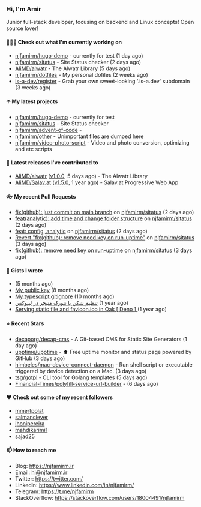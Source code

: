 ### Hi, I'm Amir

Junior full-stack developer, focusing on backend and Linux concepts!
Open source lover!

#### 👨🏻‍💻 Check out what I'm currently working on

- [njfamirm/hugo-demo](https://github.com/njfamirm/hugo-demo) - currently for test (1 day ago)
- [njfamirm/sitatus](https://github.com/njfamirm/sitatus) - Site Status checker (2 days ago)
- [AliMD/alwatr](https://github.com/AliMD/alwatr) - The Alwatr Library (5 days ago)
- [njfamirm/dotfiles](https://github.com/njfamirm/dotfiles) - My personal dofiles (2 weeks ago)
- [is-a-dev/register](https://github.com/is-a-dev/register) - Grab your own sweet-looking &#39;.is-a.dev&#39; subdomain (3 weeks ago)

#### ☂️ My latest projects

- [njfamirm/hugo-demo](https://github.com/njfamirm/hugo-demo) - currently for test
- [njfamirm/sitatus](https://github.com/njfamirm/sitatus) - Site Status checker
- [njfamirm/advent-of-code](https://github.com/njfamirm/advent-of-code) - 
- [njfamirm/other](https://github.com/njfamirm/other) - Unimportant files are dumped here
- [njfamirm/video-photo-script](https://github.com/njfamirm/video-photo-script) - Video and photo conversion, optimizing and etc scripts

#### 🎉 Latest releases I've contributed to

- [AliMD/alwatr](https://github.com/AliMD/alwatr) ([v1.0.0](https://github.com/AliMD/alwatr/releases/tag/v1.0.0), 5 days ago) - The Alwatr Library
- [AliMD/Salav.at](https://github.com/AliMD/Salav.at) ([v1.5.0](https://github.com/AliMD/Salav.at/releases/tag/v1.5.0), 1 year ago) - Salav.at Progressive Web App

#### 👓 My recent Pull Requests

- [fix(github): just commit on main branch](https://github.com/njfamirm/sitatus/pull/7) on [njfamirm/sitatus](https://github.com/njfamirm/sitatus) (2 days ago)
- [feat(analytic): add time and change folder structure](https://github.com/njfamirm/sitatus/pull/6) on [njfamirm/sitatus](https://github.com/njfamirm/sitatus) (2 days ago)
- [feat: config, analytic](https://github.com/njfamirm/sitatus/pull/5) on [njfamirm/sitatus](https://github.com/njfamirm/sitatus) (2 days ago)
- [Revert &#34;fix(github): remove need key on run-uptime&#34;](https://github.com/njfamirm/sitatus/pull/4) on [njfamirm/sitatus](https://github.com/njfamirm/sitatus) (3 days ago)
- [fix(github): remove need key on run-uptime](https://github.com/njfamirm/sitatus/pull/3) on [njfamirm/sitatus](https://github.com/njfamirm/sitatus) (3 days ago)

#### 📓 Gists I wrote

- [](https://gist.github.com/022d07ecd84e69ad31ef0bcd32d86b59) (5 months ago)
- [My public key](https://gist.github.com/879f720c9ca74a0934ce571b7285ed34) (8 months ago)
- [My typescript gitignore](https://gist.github.com/6a40b1912daab3f91a02a7b53f3f76c3) (10 months ago)
- [تنظیم شکن با نتورک منیجر در لینوکس](https://gist.github.com/cc40c344e89bdcdf77085cbf1fc05162) (1 year ago)
- [Serving static file and favicon.ico in Oak [ Deno ] ](https://gist.github.com/9bcaca2b6a672e729c099193b4aafe9f) (1 year ago)

#### ⭐ Recent Stars

- [decaporg/decap-cms](https://github.com/decaporg/decap-cms) - A Git-based CMS for Static Site Generators (1 day ago)
- [upptime/upptime](https://github.com/upptime/upptime) - ⬆️ Free uptime monitor and status page powered by GitHub (3 days ago)
- [himbeles/mac-device-connect-daemon](https://github.com/himbeles/mac-device-connect-daemon) - Run shell script or executable triggered by device detection on a Mac. (3 days ago)
- [tsg/gotpl](https://github.com/tsg/gotpl) - CLI tool for Golang templates (5 days ago)
- [Financial-Times/polyfill-service-url-builder](https://github.com/Financial-Times/polyfill-service-url-builder) -  (6 days ago)

#### ♥️ Check out some of my recent followers

- [mmertpolat](https://github.com/mmertpolat)
- [salmanclever](https://github.com/salmanclever)
- [jhonipereira](https://github.com/jhonipereira)
- [mahdikarimi1](https://github.com/mahdikarimi1)
- [sajad25](https://github.com/sajad25)

#### 📫 How to reach me

- Blog: https://njfamirm.ir
- Email: hi@njfamirm.ir
- Twitter: https://twitter.com/
- Linkedin: https://www.linkedin.com/in/njfamirm/
- Telegram: https://t.me/njfamirm
- StackOverflow: https://stackoverflow.com/users/18004491/njfamirm
